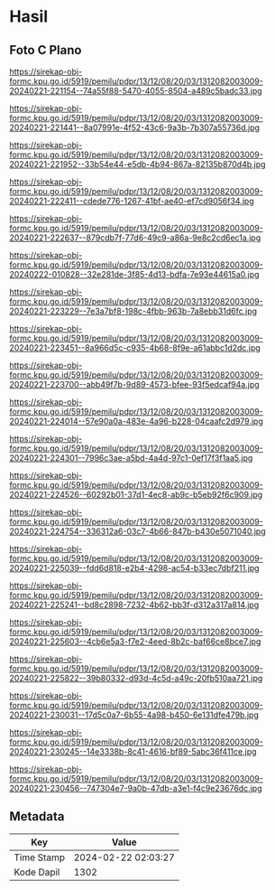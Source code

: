 # Hasil

## Foto C Plano

https://sirekap-obj-formc.kpu.go.id/5919/pemilu/pdpr/13/12/08/20/03/1312082003009-20240221-221154--74a55f88-5470-4055-8504-a489c5badc33.jpg

https://sirekap-obj-formc.kpu.go.id/5919/pemilu/pdpr/13/12/08/20/03/1312082003009-20240221-221441--8a07991e-4f52-43c6-9a3b-7b307a55736d.jpg

https://sirekap-obj-formc.kpu.go.id/5919/pemilu/pdpr/13/12/08/20/03/1312082003009-20240221-221952--33b54e44-e5db-4b94-867a-82135b870d4b.jpg

https://sirekap-obj-formc.kpu.go.id/5919/pemilu/pdpr/13/12/08/20/03/1312082003009-20240221-222411--cdede776-1267-41bf-ae40-ef7cd9056f34.jpg

https://sirekap-obj-formc.kpu.go.id/5919/pemilu/pdpr/13/12/08/20/03/1312082003009-20240221-222637--879cdb7f-77d6-49c9-a86a-9e8c2cd6ec1a.jpg

https://sirekap-obj-formc.kpu.go.id/5919/pemilu/pdpr/13/12/08/20/03/1312082003009-20240222-010828--32e281de-3f85-4d13-bdfa-7e93e44615a0.jpg

https://sirekap-obj-formc.kpu.go.id/5919/pemilu/pdpr/13/12/08/20/03/1312082003009-20240221-223229--7e3a7bf8-198c-4fbb-963b-7a8ebb31d6fc.jpg

https://sirekap-obj-formc.kpu.go.id/5919/pemilu/pdpr/13/12/08/20/03/1312082003009-20240221-223451--8a966d5c-c935-4b68-8f9e-a61abbc1d2dc.jpg

https://sirekap-obj-formc.kpu.go.id/5919/pemilu/pdpr/13/12/08/20/03/1312082003009-20240221-223700--abb49f7b-9d89-4573-bfee-93f5edcaf94a.jpg

https://sirekap-obj-formc.kpu.go.id/5919/pemilu/pdpr/13/12/08/20/03/1312082003009-20240221-224014--57e90a0a-483e-4a96-b228-04caafc2d979.jpg

https://sirekap-obj-formc.kpu.go.id/5919/pemilu/pdpr/13/12/08/20/03/1312082003009-20240221-224301--7996c3ae-a5bd-4a4d-97c1-0ef17f3f1aa5.jpg

https://sirekap-obj-formc.kpu.go.id/5919/pemilu/pdpr/13/12/08/20/03/1312082003009-20240221-224526--60292b01-37d1-4ec8-ab9c-b5eb92f6c909.jpg

https://sirekap-obj-formc.kpu.go.id/5919/pemilu/pdpr/13/12/08/20/03/1312082003009-20240221-224754--336312a6-03c7-4b66-847b-b430e5071040.jpg

https://sirekap-obj-formc.kpu.go.id/5919/pemilu/pdpr/13/12/08/20/03/1312082003009-20240221-225039--fdd6d818-e2b4-4298-ac54-b33ec7dbf211.jpg

https://sirekap-obj-formc.kpu.go.id/5919/pemilu/pdpr/13/12/08/20/03/1312082003009-20240221-225241--bd8c2898-7232-4b62-bb3f-d312a317a814.jpg

https://sirekap-obj-formc.kpu.go.id/5919/pemilu/pdpr/13/12/08/20/03/1312082003009-20240221-225603--4cb6e5a3-f7e2-4eed-8b2c-baf66ce8bce7.jpg

https://sirekap-obj-formc.kpu.go.id/5919/pemilu/pdpr/13/12/08/20/03/1312082003009-20240221-225822--39b80332-d93d-4c5d-a49c-20fb510aa721.jpg

https://sirekap-obj-formc.kpu.go.id/5919/pemilu/pdpr/13/12/08/20/03/1312082003009-20240221-230031--17d5c0a7-6b55-4a98-b450-6e131dfe479b.jpg

https://sirekap-obj-formc.kpu.go.id/5919/pemilu/pdpr/13/12/08/20/03/1312082003009-20240221-230245--14e3338b-8c41-4616-bf89-5abc36f411ce.jpg

https://sirekap-obj-formc.kpu.go.id/5919/pemilu/pdpr/13/12/08/20/03/1312082003009-20240221-230456--747304e7-9a0b-47db-a3e1-f4c9e23676dc.jpg


## Metadata

| Key        | Value               |
| ---------- | ------------------- |
| Time Stamp | 2024-02-22 02:03:27 |
| Kode Dapil | 1302                |



